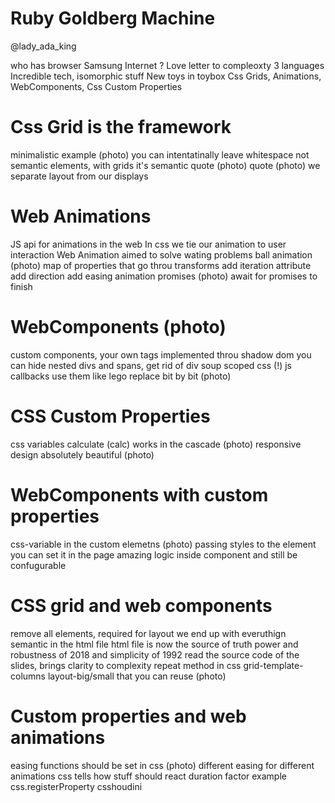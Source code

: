 # Ruby Goldberg Machine

@lady_ada_king

who has browser Samsung Internet ?
Love letter to compleoxty
3 languages 
Incredible tech, isomorphic stuff
New toys in toybox
Css Grids, Animations, WebComponents, Css Custom Properties
# Css Grid is the framework
minimalistic example (photo)
you can intentatinally leave whitespace
not semantic elements, with grids it's semantic 
quote (photo) 
quote (photo) we separate layout from our displays

# Web Animations
JS api for animations in the web
In css we tie our animation to user interaction
Web Animation aimed to solve wating problems
ball animation (photo) 
map of properties that go throu transforms
add iteration attribute
add direction
add easing
animation promises (photo) await for promises to finish

# WebComponents (photo)
custom components, your own tags
implemented throu shadow dom
you can hide nested divs and spans, get rid of div soup
scoped css (!)
js callbacks
use them like lego
replace bit by bit (photo)

# CSS Custom Properties
css variables 
calculate (calc)
works in the cascade (photo)
responsive design absolutely beautiful (photo)

# WebComponents with custom properties
css-variable in the custom elemetns (photo)
passing styles to the element
you can set it in the page
amazing logic inside component and still be confugurable

# CSS grid and web components
remove all elements, required for layout
we end up with everuthign semantic in the html file
html file is now the source of truth
power and robustness of 2018 and simplicity of 1992
read the source code of the slides,
brings clarity to complexity
repeat method in css
grid-template-columns
layout-big/small that you can reuse (photo)

# Custom properties and web animations
easing functions should be set in css (photo) 
different easing for different animations
css tells how stuff should react
duration factor example
css.registerProperty csshoudini